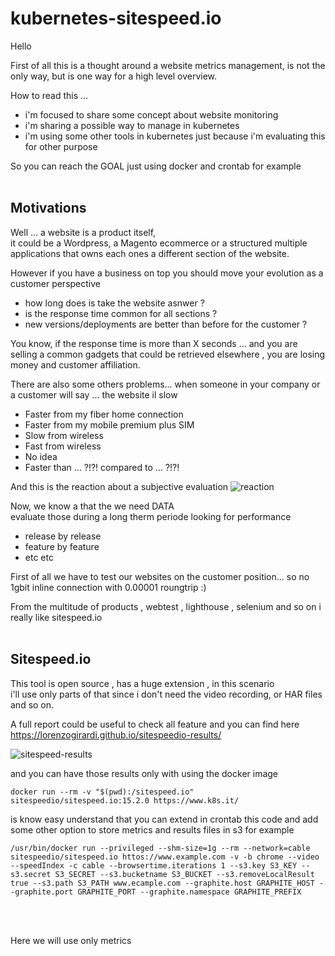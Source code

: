 # kubernetes-sitespeed.io


Hello  

First of all this is a thought around a website metrics management, is not the only way, but is one way for a high level overview.

How to read this ...  
 - i'm focused to share some concept about website monitoring
 - i'm sharing a possible way to manage in kubernetes  
 - i'm using some other tools in kubernetes just because i'm evaluating this for other purpose  

So you can reach the GOAL just using docker and crontab for example
<br/><br/>
## Motivations 
Well ... a website is a product itself,  
it could be a Wordpress, a Magento ecommerce or a structured multiple applications that owns each ones a different section of the website.  

However if you have a business on top you should move your evolution as a customer perspective
- how long does is take the website asnwer ?   
- is the response time common for all sections ?
- new versions/deployments are better than before for the customer ? 

You know, if the response time is more than X seconds ... and you are selling a common gadgets that could be retrieved elsewhere , you are losing money and customer affiliation.  

There are also some others problems... when someone in your company or a customer will say ... the website il slow  

- Faster from my fiber home connection
- Faster from my mobile premium plus SIM
- Slow from wireless
- Fast from wireless
- No idea
- Faster than … ?!?! compared to ... ?!?!  



And this is the reaction about a subjective evaluation
![reaction](https://res.cloudinary.com/ethzero/image/upload/v1601375861/misc/reaction.png "reaction")   


Now, we know a that the we need DATA  
evaluate those during a long therm periode looking for performance
- release by release
- feature by feature
- etc etc


First of all we have to test our websites on the customer position... so no 1gbit inline connection with 0.00001 roungtrip :) 

From the multitude of products , webtest , lighthouse , selenium and so on i really like sitespeed.io
<br/><br/>

## Sitespeed&#46;io

This tool is open source , has a huge extension , in this scenario  
i'll use only parts of that since i don't need the video recording, or HAR files and so on.  

A full report could be useful to check all feature and you can find here  
https://lorenzogirardi.github.io/sitespeedio-results/

![sitespeed-results](https://res.cloudinary.com/ethzero/image/upload/v1601387533/misc/sitespeed-results.png "sitespeed-results")   

and you can have those results only with using the docker image

```docker run --rm -v "$(pwd):/sitespeed.io" sitespeedio/sitespeed.io:15.2.0 https://www.k8s.it/```

is know easy understand that you can extend in crontab this code and add some other option to store metrics and results files in s3 for example  

```/usr/bin/docker run --privileged --shm-size=1g --rm --network=cable sitespeedio/sitespeed.io httos://www.example.com -v -b chrome --video --speedIndex -c cable --browsertime.iterations 1 --s3.key S3_KEY --s3.secret S3_SECRET --s3.bucketname S3_BUCKET --s3.removeLocalResult true --s3.path S3_PATH www.ecample.com --graphite.host GRAPHITE_HOST --graphite.port GRAPHITE_PORT --graphite.namespace GRAPHITE_PREFIX```



<br/><br/>

Here we will use only metrics










